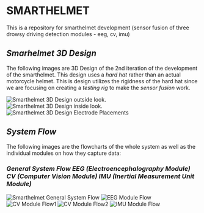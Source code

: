 # **SMARTHELMET**
This is a repository for smarthelmet development (sensor fusion of three drowsy driving detection modules - eeg, cv, imu)

## *Smarhelmet 3D Design*

The following images are 3D Design of the 2nd iteration of the development of the smarthelmet. This design uses a _hard hat_ rather than an actual motorcycle helmet. This is design utilizes the rigidness of the hard hat since we are focusing on creating a _testing rig_ to make the _sensor fusion_ work.

![Smarthelmet 3D Design outside look.](https://github.com/sedna08/smarthelmet/blob/0aabe0294ce65127887dae3d877662d1fbc55b5c/Images/outside%20look.png) ![Smarthelmet 3D Design inside look.](https://github.com/sedna08/smarthelmet/blob/0aabe0294ce65127887dae3d877662d1fbc55b5c/Images/inside%20look.png) ![Smarthelmet 3D Design Electrode Placements](https://github.com/sedna08/smarthelmet/blob/facaa2057c392c58edaed59e896b3b34a3dd6490/Images/Electrode%20Placements.png)


## *System Flow*

The following images are the flowcharts of the whole system as well as the individual modules on how they capture data:

### *General System Flow* *EEG (Electroencephalography Module)* *CV (Computer Vision Module)* *IMU (Inertial Measurement Unit Module)*

![Smarthelmet General System Flow](https://github.com/sedna08/smarthelmet/blob/bb09ca84594e45c5411b117edc064203af046390/Images/System%20General%20Flow.png) ![EEG Module Flow](https://github.com/sedna08/smarthelmet/blob/bb09ca84594e45c5411b117edc064203af046390/Images/EEG%20module%20Flow.png) ![CV Module Flow1](https://github.com/sedna08/smarthelmet/blob/bb09ca84594e45c5411b117edc064203af046390/Images/CV%20Module%20System%20Flow%20(1).png) ![CV Module Flow2](https://github.com/sedna08/smarthelmet/blob/bb09ca84594e45c5411b117edc064203af046390/Images/CV%20Module%20System%20Flow%20(2).png) ![IMU Module Flow](https://github.com/sedna08/smarthelmet/blob/2a97d6dc0fa54baa79ced40bfb044b89745497d9/Images/IMU%20Module%20Flow.png)













